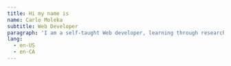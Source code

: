 ```yaml
---
title: Hi my name is
name: Carlo Moleka
subtitle: Web Developer
paragraph: 'I am a self-taught Web developer, learning through research and development. My greatest asset is curiosity. It defines and motivates me to expand my knowledge and skills to greater heights.'
lang:
  - en-US
  - en-CA
---
```

